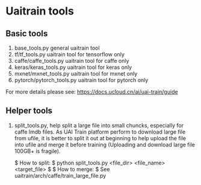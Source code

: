 # Uaitrain tools
## Basic tools
1. base_tools.py general uaitrain tool
2. tf/tf_tools.py uaitrain tool for tensorflow only
3. caffe/caffe_tools.py uaitrain tool for caffe only
4. keras/keras_tools.py uaitrain tool for keras only
5. mxnet/mxnet_tools.py uaitrain tool for mxnet only
6. pytorch/pytorch_tools.py uaitrain tool for pytorch only

For more details please see: https://docs.ucloud.cn/ai/uai-train/guide

## Helper tools
1. split_tools.py, help split a large file into small chuncks, especially for caffe lmdb files. As UAI Train platform perform to download large file from ufile, it is better to split it out at beginning to help upload the file into ufile and merge it before training (Uploading and download large file 100GB+ is fragile).
   
    $ How to split:
    $ python split_tools.py <file_dir> <file_name> <target_file>
    $
    $ How to merge:
    $ See uaitrain/arch/caffe/train_large_file.py
    
